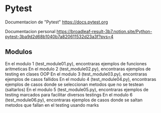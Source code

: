 # Pytest 

Documentacion de "Pytest"
https://docs.pytest.org

Documentacion personal
https://broadleaf-result-3b7.notion.site/Python-pytest-3ba9d2d68b1040b7a820611532d23a3f?pvs=4

## Modulos

En el modulo 1 (test_module01.py), encontraras ejemplos de funciones aritmeticas
En el modulo 2 (test_module02.py), encontraras ejemplos de testing en clases OOP
En el modulo 3 (test_module03.py), encontraras ejemplos de casos fallidos
En el modulo 4 (test_module04.py), encontraras ejemplos de casos donde se seleccionan metodos que no se testean (saltarlos)
En el modulo 5 (test_module05.py), encontraras ejemplos de testing marcados para facilitar diversos testings
En el modulo 6 (test_module06.py), encontraras ejemplos de casos donde se saltan metodos que fallan en el testing usando marks
